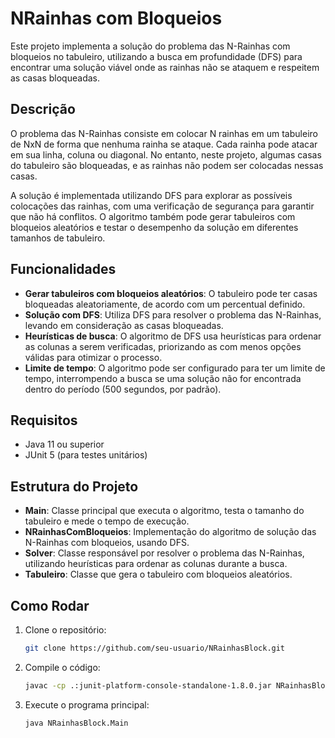 # NRainhas com Bloqueios

Este projeto implementa a solução do problema das N-Rainhas com bloqueios no tabuleiro, utilizando a busca em profundidade (DFS) para encontrar uma solução viável onde as rainhas não se ataquem e respeitem as casas bloqueadas.

## Descrição

O problema das N-Rainhas consiste em colocar N rainhas em um tabuleiro de NxN de forma que nenhuma rainha se ataque. Cada rainha pode atacar em sua linha, coluna ou diagonal. No entanto, neste projeto, algumas casas do tabuleiro são bloqueadas, e as rainhas não podem ser colocadas nessas casas.

A solução é implementada utilizando DFS para explorar as possíveis colocações das rainhas, com uma verificação de segurança para garantir que não há conflitos. O algoritmo também pode gerar tabuleiros com bloqueios aleatórios e testar o desempenho da solução em diferentes tamanhos de tabuleiro.

## Funcionalidades

- **Gerar tabuleiros com bloqueios aleatórios**: O tabuleiro pode ter casas bloqueadas aleatoriamente, de acordo com um percentual definido.
- **Solução com DFS**: Utiliza DFS para resolver o problema das N-Rainhas, levando em consideração as casas bloqueadas.
- **Heurísticas de busca**: O algoritmo de DFS usa heurísticas para ordenar as colunas a serem verificadas, priorizando as com menos opções válidas para otimizar o processo.
- **Limite de tempo**: O algoritmo pode ser configurado para ter um limite de tempo, interrompendo a busca se uma solução não for encontrada dentro do período (500 segundos, por padrão).

## Requisitos

- Java 11 ou superior
- JUnit 5 (para testes unitários)

## Estrutura do Projeto

- **Main**: Classe principal que executa o algoritmo, testa o tamanho do tabuleiro e mede o tempo de execução.
- **NRainhasComBloqueios**: Implementação do algoritmo de solução das N-Rainhas com bloqueios, usando DFS.
- **Solver**: Classe responsável por resolver o problema das N-Rainhas, utilizando heurísticas para ordenar as colunas durante a busca.
- **Tabuleiro**: Classe que gera o tabuleiro com bloqueios aleatórios.

## Como Rodar

1. Clone o repositório:
   ```bash
   git clone https://github.com/seu-usuario/NRainhasBlock.git

2. Compile o código:
   ```bash
   javac -cp .:junit-platform-console-standalone-1.8.0.jar NRainhasBlock/*.java
3. Execute o programa principal:
   ```bash
   java NRainhasBlock.Main
